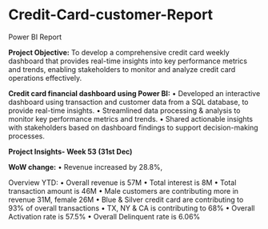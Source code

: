 # Credit-Card-customer-Report
Power BI Report


**Project Objective:**
To develop a comprehensive credit card weekly dashboard that provides real-time insights into key performance metrics and trends, enabling stakeholders to monitor and analyze credit card operations effectively.

 **Credit card financial dashboard using Power BI:**
 • Developed an interactive dashboard using transaction and customer data from a SQL database, to provide real-time insights. 
 • Streamlined data processing & analysis to monitor key performance metrics and trends.
 • Shared actionable insights with stakeholders based on dashboard findings to support decision-making processes.

 **Project Insights- Week 53 (31st Dec)**

 
 **WoW change:** 
• Revenue increased by 28.8%, 

 Overview YTD:
 • Overall revenue is 57M
 • Total interest is 8M
 • Total transaction amount is 46M
 • Male customers are contributing more in revenue 31M, female 26M
 • Blue & Silver credit card are contributing to 93% of overall 
transactions
 • TX, NY & CA is contributing to 68%
 • Overall Activation rate is 57.5%
 • Overall Delinquent rate is 6.06%
